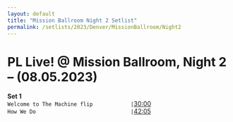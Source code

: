 ```yaml
---
layout: default
title: "Mission Ballroom Night 2 Setlist"
permalink: /setlists/2023/Denver/MissionBallroom/Night2
---
```


# PL Live! @ Mission Ballroom, Night 2 – (08.05.2023)<br>

**Set 1** <br>
`Welcome to The Machine flip            |`[30:00](https://www.twitch.tv/videos/1891321151?t=00h30m00s)<br>
`How We Do                              |`[42:05](https://www.twitch.tv/videos/1891321151?t=00h42m05s)<br>


